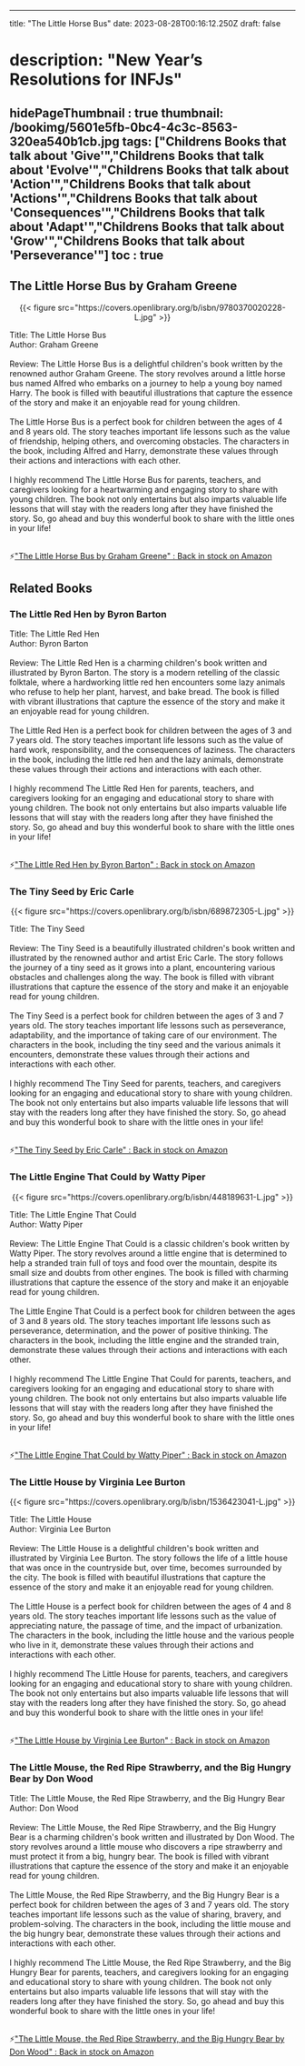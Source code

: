
---
title: "The Little Horse Bus"
date: 2023-08-28T00:16:12.250Z
draft: false
# description: "New Year’s Resolutions for INFJs"
hidePageThumbnail : true
thumbnail: /bookimg/5601e5fb-0bc4-4c3c-8563-320ea540b1cb.jpg
tags: ["Childrens Books that talk about 'Give'","Childrens Books that talk about 'Evolve'","Childrens Books that talk about 'Action'","Childrens Books that talk about 'Actions'","Childrens Books that talk about 'Consequences'","Childrens Books that talk about 'Adapt'","Childrens Books that talk about 'Grow'","Childrens Books that talk about 'Perseverance'"]
toc : true
---
## The Little Horse Bus by Graham Greene

<center>
{{< figure src="https://covers.openlibrary.org/b/isbn/9780370020228-L.jpg" >}}
</center>

Title: The Little Horse Bus</br>
Author: Graham Greene</br></br>
Review: The Little Horse Bus is a delightful children's book written by the renowned author Graham Greene. The story revolves around a little horse bus named Alfred who embarks on a journey to help a young boy named Harry. The book is filled with beautiful illustrations that capture the essence of the story and make it an enjoyable read for young children.</br></br>
The Little Horse Bus is a perfect book for children between the ages of 4 and 8 years old. The story teaches important life lessons such as the value of friendship, helping others, and overcoming obstacles. The characters in the book, including Alfred and Harry, demonstrate these values through their actions and interactions with each other.</br></br>
I highly recommend The Little Horse Bus for parents, teachers, and caregivers looking for a heartwarming and engaging story to share with young children. The book not only entertains but also imparts valuable life lessons that will stay with the readers long after they have finished the story. So, go ahead and buy this wonderful book to share with the little ones in your life!</br></br>

<p>⚡<a id="aflink" href="https://www.amazon.com/gp/search?ie=UTF8&tag=klayu00-20&linkCode=ur2&linkId=6639bed89a8ad8dd2705e40644eb43d3&camp=1789&creative=9325&index=books&keywords=The Little Horse Bus by Graham Greene" class="one" target="_blank" title='"The Little Horse Bus by Graham Greene" : Back in stock on Amazon'>"The Little Horse Bus by Graham Greene" : Back in stock on Amazon</a></p>

## Related Books
### The Little Red Hen by Byron Barton
Title: The Little Red Hen</br>
Author: Byron Barton</br></br>
Review: The Little Red Hen is a charming children's book written and illustrated by Byron Barton. The story is a modern retelling of the classic folktale, where a hardworking little red hen encounters some lazy animals who refuse to help her plant, harvest, and bake bread. The book is filled with vibrant illustrations that capture the essence of the story and make it an enjoyable read for young children.</br></br>
The Little Red Hen is a perfect book for children between the ages of 3 and 7 years old. The story teaches important life lessons such as the value of hard work, responsibility, and the consequences of laziness. The characters in the book, including the little red hen and the lazy animals, demonstrate these values through their actions and interactions with each other.</br></br>
I highly recommend The Little Red Hen for parents, teachers, and caregivers looking for an engaging and educational story to share with young children. The book not only entertains but also imparts valuable life lessons that will stay with the readers long after they have finished the story. So, go ahead and buy this wonderful book to share with the little ones in your life!</br></br>

<p>⚡<a id="aflink" href="https://www.amazon.com/gp/search?ie=UTF8&tag=klayu00-20&linkCode=ur2&linkId=6639bed89a8ad8dd2705e40644eb43d3&camp=1789&creative=9325&index=books&keywords=The Little Red Hen by Byron Barton" class="one" target="_blank" title='"The Little Red Hen by Byron Barton" : Back in stock on Amazon'>"The Little Red Hen by Byron Barton" : Back in stock on Amazon</a></p>

### The Tiny Seed by Eric Carle
<center>
{{< figure src="https://covers.openlibrary.org/b/isbn/689872305-L.jpg" >}}
</center>

Title: The Tiny Seed</br></br>
Review: The Tiny Seed is a beautifully illustrated children's book written and illustrated by the renowned author and artist Eric Carle. The story follows the journey of a tiny seed as it grows into a plant, encountering various obstacles and challenges along the way. The book is filled with vibrant illustrations that capture the essence of the story and make it an enjoyable read for young children.</br></br>
The Tiny Seed is a perfect book for children between the ages of 3 and 7 years old. The story teaches important life lessons such as perseverance, adaptability, and the importance of taking care of our environment. The characters in the book, including the tiny seed and the various animals it encounters, demonstrate these values through their actions and interactions with each other.</br></br>
I highly recommend The Tiny Seed for parents, teachers, and caregivers looking for an engaging and educational story to share with young children. The book not only entertains but also imparts valuable life lessons that will stay with the readers long after they have finished the story. So, go ahead and buy this wonderful book to share with the little ones in your life!</br></br>

<p>⚡<a id="aflink" href="https://www.amazon.com/gp/search?ie=UTF8&tag=klayu00-20&linkCode=ur2&linkId=6639bed89a8ad8dd2705e40644eb43d3&camp=1789&creative=9325&index=books&keywords=The Tiny Seed by Eric Carle" class="one" target="_blank" title='"The Tiny Seed by Eric Carle" : Back in stock on Amazon'>"The Tiny Seed by Eric Carle" : Back in stock on Amazon</a></p>

### The Little Engine That Could by Watty Piper
<center>
{{< figure src="https://covers.openlibrary.org/b/isbn/448189631-L.jpg" >}}
</center>

Title: The Little Engine That Could</br>
Author: Watty Piper</br></br>
Review: The Little Engine That Could is a classic children's book written by Watty Piper. The story revolves around a little engine that is determined to help a stranded train full of toys and food over the mountain, despite its small size and doubts from other engines. The book is filled with charming illustrations that capture the essence of the story and make it an enjoyable read for young children.</br></br>
The Little Engine That Could is a perfect book for children between the ages of 3 and 8 years old. The story teaches important life lessons such as perseverance, determination, and the power of positive thinking. The characters in the book, including the little engine and the stranded train, demonstrate these values through their actions and interactions with each other.</br></br>
I highly recommend The Little Engine That Could for parents, teachers, and caregivers looking for an engaging and educational story to share with young children. The book not only entertains but also imparts valuable life lessons that will stay with the readers long after they have finished the story. So, go ahead and buy this wonderful book to share with the little ones in your life!</br></br>

<p>⚡<a id="aflink" href="https://www.amazon.com/gp/search?ie=UTF8&tag=klayu00-20&linkCode=ur2&linkId=6639bed89a8ad8dd2705e40644eb43d3&camp=1789&creative=9325&index=books&keywords=The Little Engine That Could by Watty Piper" class="one" target="_blank" title='"The Little Engine That Could by Watty Piper" : Back in stock on Amazon'>"The Little Engine That Could by Watty Piper" : Back in stock on Amazon</a></p>

### The Little House by Virginia Lee Burton
<center>
{{< figure src="https://covers.openlibrary.org/b/isbn/1536423041-L.jpg" >}}
</center>

Title: The Little House</br>
Author: Virginia Lee Burton</br></br>
Review: The Little House is a delightful children's book written and illustrated by Virginia Lee Burton. The story follows the life of a little house that was once in the countryside but, over time, becomes surrounded by the city. The book is filled with beautiful illustrations that capture the essence of the story and make it an enjoyable read for young children.</br></br>
The Little House is a perfect book for children between the ages of 4 and 8 years old. The story teaches important life lessons such as the value of appreciating nature, the passage of time, and the impact of urbanization. The characters in the book, including the little house and the various people who live in it, demonstrate these values through their actions and interactions with each other.</br></br>
I highly recommend The Little House for parents, teachers, and caregivers looking for an engaging and educational story to share with young children. The book not only entertains but also imparts valuable life lessons that will stay with the readers long after they have finished the story. So, go ahead and buy this wonderful book to share with the little ones in your life!</br></br>

<p>⚡<a id="aflink" href="https://www.amazon.com/gp/search?ie=UTF8&tag=klayu00-20&linkCode=ur2&linkId=6639bed89a8ad8dd2705e40644eb43d3&camp=1789&creative=9325&index=books&keywords=The Little House by Virginia Lee Burton" class="one" target="_blank" title='"The Little House by Virginia Lee Burton" : Back in stock on Amazon'>"The Little House by Virginia Lee Burton" : Back in stock on Amazon</a></p>

### The Little Mouse, the Red Ripe Strawberry, and the Big Hungry Bear by Don Wood
Title: The Little Mouse, the Red Ripe Strawberry, and the Big Hungry Bear</br>
Author: Don Wood</br></br>
Review: The Little Mouse, the Red Ripe Strawberry, and the Big Hungry Bear is a charming children's book written and illustrated by Don Wood. The story revolves around a little mouse who discovers a ripe strawberry and must protect it from a big, hungry bear. The book is filled with vibrant illustrations that capture the essence of the story and make it an enjoyable read for young children.</br></br>
The Little Mouse, the Red Ripe Strawberry, and the Big Hungry Bear is a perfect book for children between the ages of 3 and 7 years old. The story teaches important life lessons such as the value of sharing, bravery, and problem-solving. The characters in the book, including the little mouse and the big hungry bear, demonstrate these values through their actions and interactions with each other.</br></br>
I highly recommend The Little Mouse, the Red Ripe Strawberry, and the Big Hungry Bear for parents, teachers, and caregivers looking for an engaging and educational story to share with young children. The book not only entertains but also imparts valuable life lessons that will stay with the readers long after they have finished the story. So, go ahead and buy this wonderful book to share with the little ones in your life!</br></br>

<p>⚡<a id="aflink" href="https://www.amazon.com/gp/search?ie=UTF8&tag=klayu00-20&linkCode=ur2&linkId=6639bed89a8ad8dd2705e40644eb43d3&camp=1789&creative=9325&index=books&keywords=The Little Mouse, the Red Ripe Strawberry, and the Big Hungry Bear by Don Wood" class="one" target="_blank" title='"The Little Mouse, the Red Ripe Strawberry, and the Big Hungry Bear by Don Wood" : Back in stock on Amazon'>"The Little Mouse, the Red Ripe Strawberry, and the Big Hungry Bear by Don Wood" : Back in stock on Amazon</a></p>
